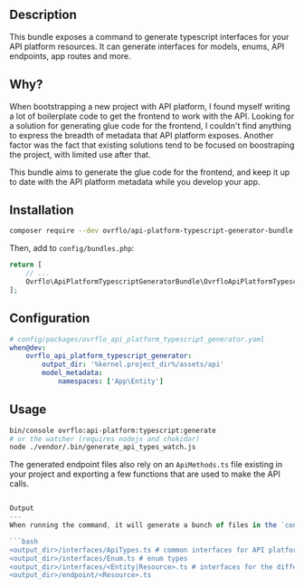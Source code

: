 Description
---

This bundle exposes a command to generate typescript interfaces for your API platform resources.
It can generate interfaces for models, enums, API endpoints, app routes and more.

Why?
---
When bootstrapping a new project with API platform, I found myself writing a lot of boilerplate code to get the frontend to work with the API.
Looking for a solution for generating glue code for the frontend, I couldn't find anything to express the breadth of metadata that API platform exposes.
Another factor was the fact that existing solutions tend to be focused on boostraping the project, with limited use after that.

This bundle aims to generate the glue code for the frontend, and keep it up to date with the API platform metadata
while you develop your app.

Installation
---

```bash
composer require --dev ovrflo/api-platform-typescript-generator-bundle:dev-main
```

Then, add to `config/bundles.php`:

```php
return [
    // ...
    Ovrflo\ApiPlatformTypescriptGeneratorBundle\OvrfloApiPlatformTypescriptGeneratorBundle::class => ['dev' => true],
];
```

Configuration
---

```yaml
# config/packages/ovrflo_api_platform_typescript_generator.yaml
when@dev:
    ovrflo_api_platform_typescript_generator:
        output_dir: '%kernel.project_dir%/assets/api'
        model_metadata:
            namespaces: ['App\Entity']
```


Usage
---

```bash
bin/console ovrflo:api-platform:typescript:generate
# or the watcher (requires nodejs and chokidar)
node ./vendor/.bin/generate_api_types_watch.js
```

The generated endpoint files also rely on an `ApiMethods.ts` file existing in your project
and exporting a few functions that are used to make the API calls.

```typescript

Output
---
When running the command, it will generate a bunch of files in the `config.output_dir` (default `assets/api`) directory.

```bash
<output_dir>/interfaces/ApiTypes.ts # common interfaces for API platform
<output_dir>/interfaces/Enum.ts # enum types
<output_dir>/interfaces/<Entity|Resource>.ts # interfaces for the different entities discovered
<output_dir>/endpoint/<Resource>.ts
```
